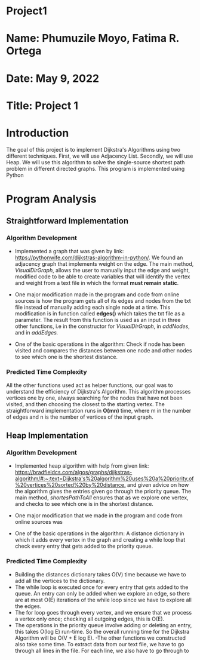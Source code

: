 # Project1
# Name: Phumuzile Moyo, Fatima R. Ortega
# Date: May 9, 2022
# Title: Project 1

# **Introduction**
The goal of this project is to implement Dijkstra's Algorithms using two different techniques. First, we will use Adjacency List. Secondly, we will use Heap. We will use this algorithm to solve the single-source shortest path problem in different directed graphs. This program is implemented using Python

# **Program Analysis**
## **Straightforward Implementation**
### Algorithm Development
- Implemented a graph that was given by link: <https://pythonwife.com/dijkstras-algorithm-in-python/>. We found an adjacency graph that implements weight on the edge. The main method, *VisualDirGraph*, allows the user to manually input the edge and weight, modified code to be able to create variables that will identify the vertex and weight from a text file in which the format **must remain static**. 

- One major modification made in the program and code from online sources is how the program gets all of its edges and nodes from the txt file instead of manually adding each single node at a time. This modification is in function called **edges()** which takes the txt file as a parameter. The result from this function is used as an input in three other functions, i.e in the constructor for *VisualDirGraph*, in *addNodes*, and in *addEdges.*

- One of the basic operations in the algorithm: Check if node has been visited and compares the distances between one node and other nodes to see which one is the shortest distance.

### Predicted Time Complexity
All the other functions used act as helper functions, our goal was to understand the efficiency of Dijkstra's Algorithm. This algorithm processes vertices one by one, always searching for the nodes that have not been visited, and then choosing the closest to the starting vertex. The straightforward implementation runs in **O(mn)** time, where m in the number of edges and n is the number of vertices of the input graph.

## **Heap Implementation**
### Algorithm Development
- Implemented heap algorithm with help from given link: <https://bradfieldcs.com/algos/graphs/dijkstras-algorithm/#:~:text=Dijkstra's%20algorithm%20uses%20a%20priority,of%20vertices%20sorted%20by%20distance.> and given advice on how the algorithm gives the entries given go through the priority queue. The main method, *shortesPathToAll* ensures that as we explore one vertex, and checks to see which one is in the shortest distance.

- One major modification that we made in the program and code from online sources was

- One of the basic operations in the algorithm: A distance dictionary in which it adds every vertex in the graph and creating a while loop that check every entry that gets added to the priority queue. 



### Predicted Time Complexity
- Building the distances dictionary takes O(V) time because we have to add all the vertices to the dictionary. 
- The while loop is executed once for every entry that gets added to the queue. An entry can only be added when we explore an edge, so there are at most O(E) iterations of the while loop since we have to explore all the edges.
- The for loop goes through every vertex, and we ensure that we process a vertex only once; checking all outgoing edges, this is O(E). 
- The operations in the priority queue involve adding or deleting an entry, this takes O(log E) run-time. So the overall running time for the Dijkstra Algorithm will be O(V + E log E).
-The other functions we constructed also take some time. To extract data from our text file, we have to go through all lines in the file. For each line, we also have to go through to 